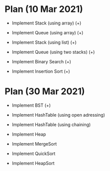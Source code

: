 # Plan (10 Mar 2021)

- Implement Stack (using array) (+)
- Implement Queue (using array) (+)
- Implement Stack (using list) (+)
- Implement Queue (using two stacks) (+)
  
- Implement Binary Search (+)
- Implement Insertion Sort (+)

# Plan (30 Mar 2021)

- Implement BST (+)
- Implement HashTable (using open adressing)
- Implement HashTable (using chaining)
- Implement Heap
  
- Implement MergeSort
- Implement QuickSort
- Implement HeapSort